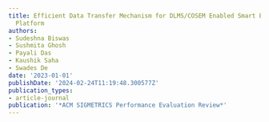 ```yaml
---
title: Efficient Data Transfer Mechanism for DLMS/COSEM Enabled Smart Energy Metering
  Platform
authors:
- Sudeshna Biswas
- Sushmita Ghosh
- Payali Das
- Kaushik Saha
- Swades De
date: '2023-01-01'
publishDate: '2024-02-24T11:19:48.300577Z'
publication_types:
- article-journal
publication: '*ACM SIGMETRICS Performance Evaluation Review*'
---
```

